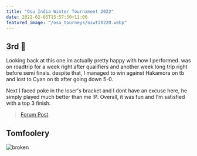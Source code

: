 ```yaml
---
title: "Osu India Winter Tournament 2022"
date: 2022-02-05T15:57:50+11:00
featured_image: "/osu_tourneys/oiwt20220.webp"
---
```


3rd 🥉 
---------
<!--more-->
Looking back at this one im actually pretty happy with how I performed. was on roadtrip for a week right after qualifiers and another week long trip right before semi finals. despite that, I managed to win against Hakamora on tb and lost to Cyan on tb after going down 5-0.

Next I faced poke in the loser's bracket and I dont have an excuse here, he simply played much better than me :P. Overall, it was fun and I'm satisfied with a top 3 finish.

> [Forum Post](https://osu.ppy.sh/community/forums/topics/1459453?n=1)

Tomfoolery
----------

![broken](/osu_tourneys/oiwt20221.webp)

